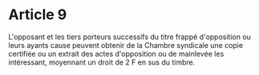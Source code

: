 # Article 9

L'opposant et les tiers porteurs successifs du titre frappé d'opposition ou leurs ayants cause peuvent obtenir de la Chambre syndicale une copie certifiée ou un extrait des actes d'opposition ou de mainlevée les intéressant, moyennant un droit de 2 F en sus du timbre.
